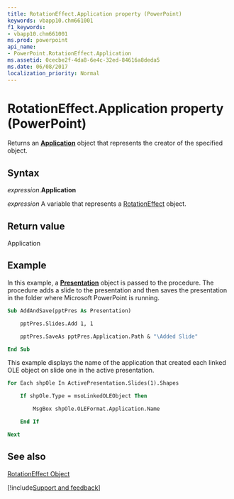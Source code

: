 ```yaml
---
title: RotationEffect.Application property (PowerPoint)
keywords: vbapp10.chm661001
f1_keywords:
- vbapp10.chm661001
ms.prod: powerpoint
api_name:
- PowerPoint.RotationEffect.Application
ms.assetid: 0cecbe2f-4da8-6e4c-32ed-84616a8deda5
ms.date: 06/08/2017
localization_priority: Normal
---
```



# RotationEffect.Application property (PowerPoint)

Returns an  **[Application](PowerPoint.Application.md)** object that represents the creator of the specified object.


## Syntax

_expression_.**Application**

_expression_ A variable that represents a [RotationEffect](PowerPoint.RotationEffect.md) object.


## Return value

Application


## Example

In this example, a  **[Presentation](PowerPoint.Presentation.md)** object is passed to the procedure. The procedure adds a slide to the presentation and then saves the presentation in the folder where Microsoft PowerPoint is running.


```vb
Sub AddAndSave(pptPres As Presentation)

    pptPres.Slides.Add 1, 1

    pptPres.SaveAs pptPres.Application.Path & "\Added Slide"

End Sub
```

This example displays the name of the application that created each linked OLE object on slide one in the active presentation.




```vb
For Each shpOle In ActivePresentation.Slides(1).Shapes

    If shpOle.Type = msoLinkedOLEObject Then

        MsgBox shpOle.OLEFormat.Application.Name

    End If

Next
```


## See also


[RotationEffect Object](PowerPoint.RotationEffect.md)

[!include[Support and feedback](~/includes/feedback-boilerplate.md)]